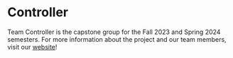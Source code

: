 # Controller

Team Controller is the capstone group for the Fall 2023 and Spring 2024 semesters. For more information about the project and our team members, visit our [website](https://ceias.nau.edu/capstone/projects/CS/2024/TeamController_F23/)!

